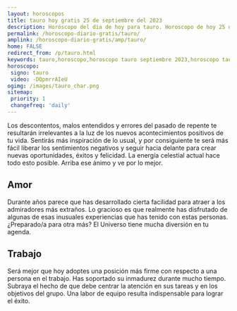 ```yaml
---
layout: horoscopos
title: tauro hoy gratis 25 de septiembre del 2023 
description: Horóscopo del dia de hoy para tauro. Horoscopo de hoy 25 de septiembre del 2023. Las predicciones de amor, trabajo, vida personal gratis.
permalink: /horoscopo-diario-gratis/tauro/
amplink: /horoscopo-diario-gratis/amp/tauro/
home: FALSE
redirect_from: /p/tauro.html
keywords: tauro,horoscopo,horoscopo tauro septiembre 2023,horoscopo tauro hoy,tarot tauro septiembre 2023,horoscopo tauro,tarot tauro hoy,horoscopo de hoy,horoscopo diario,tarot del amor,horoscopo de hoy tauro,horoscopo diario del tarot, Horoscopo de hoy tauro 25 de septiembre del 2023,horóscopo del día,signos zodiacales 2023, el horoscopo de hoy
horoscopo:
 signo: tauro
 video: -DQpmrrAIeU
ogimg: /images/tauro_char.png
sitemap:
 priority: 1
 changefreq: 'daily'
---
```



Los descontentos, malos entendidos y errores del pasado de repente te resultarán irrelevantes a la luz de los nuevos acontecimientos positivos de tu vida. Sentirás más inspiración de lo usual, y por consiguiente te será más fácil liberar los sentimientos negativos y seguir hacia delante para crear nuevas oportunidades, éxitos y felicidad. La energía celestial actual hace todo esto posible. Arriba ese ánimo y ve por lo mejor.

## Amor

Durante años parece que has desarrollado cierta facilidad para atraer a los admiradores más extraños. Lo gracioso es que realmente has disfrutado de algunas de esas inusuales experiencias que has tenido con estas personas. ¿Preparado/a para otra más? El Universo tiene mucha diversión en tu agenda.

## Trabajo

Será mejor que hoy adoptes una posición más firme con respecto a una persona en el trabajo. Has soportado su inmadurez durante mucho tiempo. Subraya el hecho de que debe centrar la atención en sus tareas y en los objetivos del grupo. Una labor de equipo resulta indispensable para lograr el éxito.